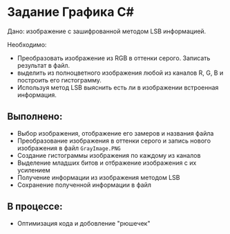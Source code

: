 # Задание Графика C#
Дано: изображение с зашифрованной методом LSB информацией.

Необходимо:
- Преобразовать изображение из RGB в оттенки серого. Записать
результат в файл.
- выделить из полноцветного изображения любой из каналов R, G, B и
построить его гистограмму.
- Используя метод LSB выяснить есть ли в изображении встроенная
информация.

## Выполнено:
- Выбор изображения, отображение его замеров и названия файла
- Преобразование изображения в оттенки серого и запись нового изображения в файл `GrayImage.PNG`
- Создание гистограммы изображения по каждому из каналов
- Выделение младших битов и отбражение изображения с их усилением
- Получение информации из изображения методом LSB
- Сохранение полученной информации в файл

## В процессе:
- Оптимизация кода и добовление "рюшечек"
